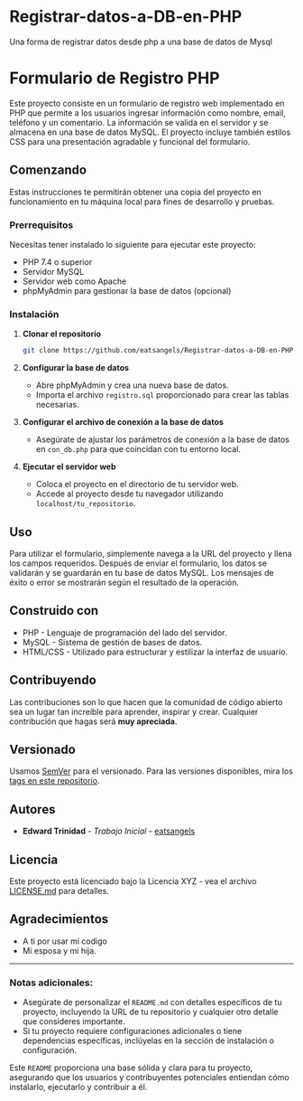 # Registrar-datos-a-DB-en-PHP
Una forma de registrar datos desde php a una base de datos de Mysql
# Formulario de Registro PHP

Este proyecto consiste en un formulario de registro web implementado en PHP que permite a los usuarios ingresar información como nombre, email, teléfono y un comentario. La información se valida en el servidor y se almacena en una base de datos MySQL. El proyecto incluye también estilos CSS para una presentación agradable y funcional del formulario.

## Comenzando

Estas instrucciones te permitirán obtener una copia del proyecto en funcionamiento en tu máquina local para fines de desarrollo y pruebas.

### Prerrequisitos

Necesitas tener instalado lo siguiente para ejecutar este proyecto:

- PHP 7.4 o superior
- Servidor MySQL
- Servidor web como Apache
- phpMyAdmin para gestionar la base de datos (opcional)

### Instalación

1. **Clonar el repositorio**
   ```bash
   git clone https://github.com/eatsangels/Registrar-datos-a-DB-en-PHP.git
   ```

2. **Configurar la base de datos**
   - Abre phpMyAdmin y crea una nueva base de datos.
   - Importa el archivo `registro.sql` proporcionado para crear las tablas necesarias.

3. **Configurar el archivo de conexión a la base de datos**
   - Asegúrate de ajustar los parámetros de conexión a la base de datos en `con_db.php` para que coincidan con tu entorno local.

4. **Ejecutar el servidor web**
   - Coloca el proyecto en el directorio de tu servidor web.
   - Accede al proyecto desde tu navegador utilizando `localhost/tu_repositorio`.

## Uso

Para utilizar el formulario, simplemente navega a la URL del proyecto y llena los campos requeridos. Después de enviar el formulario, los datos se validarán y se guardarán en tu base de datos MySQL. Los mensajes de éxito o error se mostrarán según el resultado de la operación.

## Construido con

- PHP - Lenguaje de programación del lado del servidor.
- MySQL - Sistema de gestión de bases de datos.
- HTML/CSS - Utilizado para estructurar y estilizar la interfaz de usuario.

## Contribuyendo

Las contribuciones son lo que hacen que la comunidad de código abierto sea un lugar tan increíble para aprender, inspirar y crear. Cualquier contribución que hagas será **muy apreciada**.

## Versionado

Usamos [SemVer](http://semver.org/) para el versionado. Para las versiones disponibles, mira los [tags en este repositorio](https://github.com/eatsangels/Registrar-datos-a-DB-en-PHP/tags).

## Autores

- **Edward Trinidad** - *Trabajo Inicial* - [eatsangels](https://github.com/eatsangels)

## Licencia

Este proyecto está licenciado bajo la Licencia XYZ - vea el archivo [LICENSE.md](LICENSE.md) para detalles.

## Agradecimientos

- A ti por usar mi codigo
- Mi esposa y mi hija.


---

### Notas adicionales:
- Asegúrate de personalizar el `README.md` con detalles específicos de tu proyecto, incluyendo la URL de tu repositorio y cualquier otro detalle que consideres importante.
- Si tu proyecto requiere configuraciones adicionales o tiene dependencias específicas, inclúyelas en la sección de instalación o configuración.

Este `README` proporciona una base sólida y clara para tu proyecto, asegurando que los usuarios y contribuyentes potenciales entiendan cómo instalarlo, ejecutarlo y contribuir a él.
